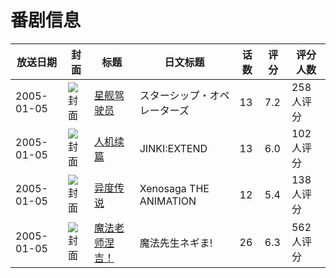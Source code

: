 # 番剧信息

|放送日期|封面|标题|日文标题|话数|评分|评分人数|
|---|---|---|---|---|---|---|
|2005-01-05|![封面](https://lain.bgm.tv/pic/cover/c/d6/bc/2282_rYX9B.jpg)|[星舰驾驶员](https://bangumi.tv/subject/2282)|スターシップ・オペレーターズ|13|7.2|258人评分|
|2005-01-05|![封面](https://lain.bgm.tv/pic/cover/c/4f/c2/3926_OioUu.jpg)|[人机续篇](https://bangumi.tv/subject/3926)|JINKI:EXTEND|13|6.0|102人评分|
|2005-01-05|![封面](https://lain.bgm.tv/pic/cover/c/60/5a/4144_ZXP3P.jpg)|[异度传说](https://bangumi.tv/subject/4144)|Xenosaga THE ANIMATION|12|5.4|138人评分|
|2005-01-05|![封面](https://lain.bgm.tv/pic/cover/c/bf/65/17119_cY7yW.jpg)|[魔法老师涅吉！](https://bangumi.tv/subject/17119)|魔法先生ネギま!|26|6.3|562人评分|
